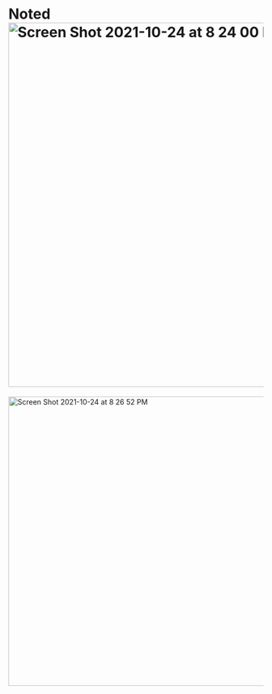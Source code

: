 # Noted<img width="719" alt="Screen Shot 2021-10-24 at 8 24 00 PM" src="https://user-images.githubusercontent.com/83773208/138621789-73404d84-de85-4f46-bcc8-78bf3dc514af.png">
<img width="571" alt="Screen Shot 2021-10-24 at 8 26 52 PM" src="https://user-images.githubusercontent.com/83773208/138621793-c50e4bad-8ddb-4694-8a01-0e30ee3915a2.png">
